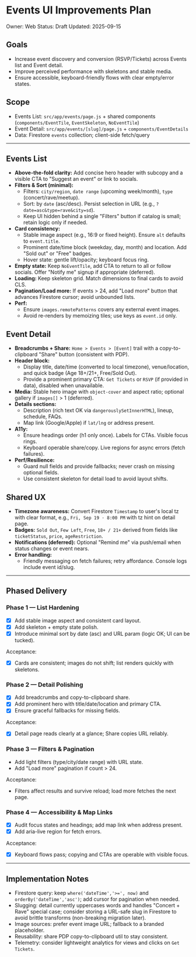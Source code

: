# Events UI Improvements Plan

Owner: Web
Status: Draft
Updated: 2025-09-15

## Goals

- Increase event discovery and conversion (RSVP/Tickets) across Events list and Event detail.
- Improve perceived performance with skeletons and stable media.
- Ensure accessible, keyboard-friendly flows with clear empty/error states.

## Scope

- Events List: `src/app/events/page.js` + shared components (`components/EventTile`, `EventSkeleton`, `NoEventTile`)
- Event Detail: `src/app/events/[slug]/page.js` + `components/EventDetails`
- Data: Firestore `events` collection; client-side fetch/query

---

## Events List

- **Above-the-fold clarity:** Add concise hero header with subcopy and a visible CTA to "Suggest an event" or link to socials.
- **Filters & Sort (minimal):**
  - Filters: `city/region`, `date range` (upcoming week/month), `type` (concert/rave/meetup).
  - Sort: by `date` (asc/desc). Persist selection in URL (e.g., `?date=asc&type=rave&city=sd`).
  - Keep UI hidden behind a single "Filters" button if catalog is small; retain logic only if needed.
- **Card consistency:**
  - Stable image aspect (e.g., 16:9 or fixed height). Ensure `alt` defaults to `event.title`.
  - Prominent date/time block (weekday, day, month) and location. Add "Sold out" or "Free" badges.
  - Hover state: gentle lift/opacity; keyboard focus ring.
- **Empty state:** Keep `NoEventTile`, add CTA to return to all or follow socials. Offer "Notify me" signup if appropriate (deferred).
- **Loading:** Keep skeleton grid. Match dimensions to final cards to avoid CLS.
- **Pagination/Load more:** If events > 24, add "Load more" button that advances Firestore cursor; avoid unbounded lists.
- **Perf:**
  - Ensure `images.remotePatterns` covers any external event images.
  - Avoid re-renders by memoizing tiles; use keys as `event.id` only.

## Event Detail

- **Breadcrumbs + Share:** `Home > Events > [Event]` trail with a copy-to-clipboard "Share" button (consistent with PDP).
- **Header block:**
  - Display title, date/time (converted to local timezone), venue/location, and quick badge (Age 18+/21+, Free/Sold Out).
  - Provide a prominent primary CTA: `Get Tickets` or `RSVP` (if provided in data), disabled when unavailable.
- **Media:** Stable hero image with `object-cover` and aspect ratio; optional gallery if `images[]` > 1 (deferred).
- **Details sections:**
  - Description (rich text OK via `dangerouslySetInnerHTML`), lineup, schedule, FAQs.
  - Map link (Google/Apple) if `lat/lng` or address present.
- **A11y:**
  - Ensure headings order (h1 only once). Labels for CTAs. Visible focus rings.
  - Keyboard operable share/copy. Live regions for async errors (fetch failures).
- **Perf/Resilience:**
  - Guard null fields and provide fallbacks; never crash on missing optional fields.
  - Use consistent skeleton for detail load to avoid layout shifts.

## Shared UX

- **Timezone awareness:** Convert Firestore `Timestamp` to user's local tz with clear format, e.g., `Fri, Sep 19 · 8:00 PM` with tz hint on detail page.
- **Badges:** `Sold Out`, `Few Left`, `Free`, `18+ / 21+` derived from fields like `ticketStatus`, `price`, `ageRestriction`.
- **Notifications (deferred):** Optional "Remind me" via push/email when status changes or event nears.
- **Error handling:**
  - Friendly messaging on fetch failures; retry affordance. Console logs include event id/slug.

---

## Phased Delivery

### Phase 1 — List Hardening

- [x] Add stable image aspect and consistent card layout.
- [x] Add skeleton + empty state polish.
- [x] Introduce minimal sort by date (asc) and URL param (logic OK; UI can be tucked).

Acceptance:

- [x] Cards are consistent; images do not shift; list renders quickly with skeletons.

### Phase 2 — Detail Polishing

- [x] Add breadcrumbs and copy-to-clipboard share.
- [x] Add prominent hero with title/date/location and primary CTA.
- [x] Ensure graceful fallbacks for missing fields.

Acceptance:

- [x] Detail page reads clearly at a glance; Share copies URL reliably.

### Phase 3 — Filters & Pagination

- Add light filters (type/city/date range) with URL state.
- Add "Load more" pagination if count > 24.

Acceptance:

- Filters affect results and survive reload; load more fetches the next page.

### Phase 4 — Accessibility & Map Links

- [x] Audit focus states and headings; add map link when address present.
- [x] Add aria-live region for fetch errors.

Acceptance:

- [x] Keyboard flows pass; copying and CTAs are operable with visible focus.

---

## Implementation Notes

- Firestore query: keep `where('dateTime','>=', now)` and `orderBy('dateTime','asc')`; add cursor for pagination when needed.
- Slugging: detail currently uppercases words and handles "Concert + Rave" special case; consider storing a URL-safe slug in Firestore to avoid brittle transforms (non-breaking migration later).
- Image sources: prefer event image URL; fallback to a branded placeholder.
- Reusability: share PDP copy-to-clipboard util to stay consistent.
- Telemetry: consider lightweight analytics for views and clicks on `Get Tickets`.
